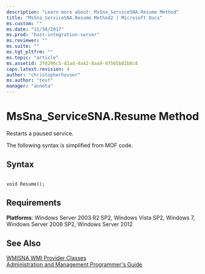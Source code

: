 ```yaml
---
description: "Learn more about: MsSna_ServiceSNA.Resume Method"
title: "MsSna_ServiceSNA.Resume Method2 | Microsoft Docs"
ms.custom: ""
ms.date: "11/30/2017"
ms.prod: "host-integration-server"
ms.reviewer: ""
ms.suite: ""
ms.tgt_pltfrm: ""
ms.topic: "article"
ms.assetid: 2f0296c5-d1ad-4a42-8aa9-97565b82b6c8
caps.latest.revision: 4
author: "christopherhouser"
ms.author: "test"
manager: "anneta"
---
```

# MsSna_ServiceSNA.Resume Method
Restarts a paused service.  
  
 The following syntax is simplified from MOF code.  
  
## Syntax  
  
```  
  
void Resume();  
```  
  
## Requirements  
 **Platforms**: Windows Server 2003 R2 SP2, Windows Vista SP2, Windows 7, Windows Server 2008 SP2, Windows Server 2012  
  
## See Also  
 [WMISNA WMI Provider Classes](../core/wmisna-wmi-provider-classes2.md)   
 [Administration and Management Programmer's Guide](./administration-and-management-programmer-s-guide2.md)
